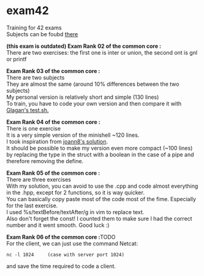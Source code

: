 # exam42
Training for 42 exams  
Subjects can be foubd [there](https://github.com/markveligod/examrank-02-03-04-05-06)  
  
<b>(this exam is outdated) Exam Rank 02 of the common core :</b><br>There are two exercises: the first one is inter or union, the second ont is gnl or printf

<b>Exam Rank 03 of the common core :</b><br>There are two subjects<br>They are almost the same (around 10% differences between the two subjects)<br>My personal version is relatively short and simple (130 lines)<br>To train, you have to code your own version and then compare it with [Glagan's test.sh.](https://github.com/Glagan/42-exam-rank-03)

<b>Exam Rank 04 of the common core :</b><br>There is one exercise<br>It is a very simple version of the minishell ~120 lines.<br>I took inspiration from [joann8's solution](https://github.com/joann8/ExamTraining/tree/master/exam4).<br>It should be possible to make my version even more compact (~100 lines) by replacing the type in the struct with a boolean in the case of a pipe and therefore removing the define.

<b>Exam Rank 05 of the common core :</b><br>There are three exercises<br>With my solution, you can avoid to use the .cpp and code almost everything in the .hpp, except for 2 functions, so it is way quicker.<br>You can basically copy paste most of the code most of the fime. Especially for the last exercise.<br>I used %s/textBefore/textAfter/g in vim to replace text.<br>Also don't forget the const! I counted them to make sure I had the correct number and it went smooth. Good luck :)

<b>Exam Rank 06 of the common core :</b>TODO<br>For the client, we can just use the command Netcat:
```
nc -l 1024     (case with server port 1024)
```
and save the time required to code a client.

<!--
-->

